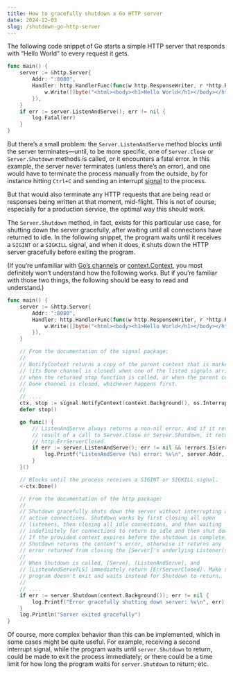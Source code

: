 ```yaml
---
title: How to gracefully shutdown a Go HTTP server
date: 2024-12-03
slug: /shutdown-go-http-server
---
```


The following code snippet of Go starts a simple HTTP server that responds with “Hello World” to every request it gets.

```go
func main() {
	server := &http.Server{
		Addr: ":8080",
		Handler: http.HandlerFunc(func(w http.ResponseWriter, r *http.Request) {
			w.Write([]byte("<html><body><h1>Hello World</h1></body></html>"))
		}),
	}
	if err := server.ListenAndServe(); err != nil {
		log.Fatal(err)
	}
}
```

But there’s a small problem: the `Server.ListenAndServe` method blocks until the server terminates—until, to be more specific, one of `Server.Close` or `Server.Shutdown` methods is called, or it encounters a fatal error. In this example, the server never terminates (unless there’s an error), and one would have to terminate the process manually from the outside, by for instance hitting `Ctrl+C` and sending an interrupt [signal](<https://en.wikipedia.org/wiki/Signal_(IPC)>) to the process.

But that would also terminate any HTTP requests that are being read or responses being written at that moment, mid-flight. This is not of course, especially for a production service, the optimal way this should work.

The `Server.Shutdown` method, in fact, exists for this particular use case, for shutting down the server gracefully, after waiting until all connections have returned to idle. In the following snippet, the program waits until it receives a `SIGINT` or a `SIGKILL` signal, and when it does, it shuts down the HTTP server gracefully before exiting the program.

(If you’re unfamiliar with [Go’s channels](https://go.dev/tour/concurrency/2) or [context.Context](https://pkg.go.dev/context), you most definitely won’t understand how the following works. But if you’re familiar with those two things, the following should be easy to read and understand.)

```go
func main() {
	server := &http.Server{
		Addr: ":8080",
		Handler: http.HandlerFunc(func(w http.ResponseWriter, r *http.Request) {
			w.Write([]byte("<html><body><h1>Hello World</h1></body></html>"))
		}),
	}

	// From the documentation of the signal package:
	//
	// NotifyContext returns a copy of the parent context that is marked done
	// (its Done channel is closed) when one of the listed signals arrives,
	// when the returned stop function is called, or when the parent context's
	// Done channel is closed, whichever happens first.
	//
	// ....
	ctx, stop := signal.NotifyContext(context.Background(), os.Interrupt, os.Kill)
	defer stop()

	go func() {
		// ListenAndServe always returns a non-nil error. And if it returns as a
		// result of a call to Server.Close or Server.Shutdown, it returns
		// http.ErrServerClosed.
		if err := server.ListenAndServe(); err != nil && !errors.Is(err, http.ErrServerClosed) {
			log.Printf("ListenAndServe (%s) error: %v\n", server.Addr, err)
		}
	}()

	// Blocks until the process receives a SIGINT or SIGKILL signal.
	<-ctx.Done()

	// From the documentation of the http package:
	//
	// Shutdown gracefully shuts down the server without interrupting any
	// active connections. Shutdown works by first closing all open
	// listeners, then closing all idle connections, and then waiting
	// indefinitely for connections to return to idle and then shut down.
	// If the provided context expires before the shutdown is complete,
	// Shutdown returns the context's error, otherwise it returns any
	// error returned from closing the [Server]'s underlying Listener(s).
	//
	// When Shutdown is called, [Serve], [ListenAndServe], and
	// [ListenAndServeTLS] immediately return [ErrServerClosed]. Make sure the
	// program doesn't exit and waits instead for Shutdown to return.
	//
	// ....
	if err := server.Shutdown(context.Background()); err != nil {
		log.Printf("Error gracefully shutting down server: %v\n", err)
	}
	log.Println("Server exited gracefully")
}
```

Of course, more complex behavior than this can be implemented, which in some cases might be quite useful. For example, receiving a second interrupt signal, while the program waits until `server.Shutdown` to return, could be made to exit the process immediately; or there could be a time limit for how long the program waits for `server.Shutdown` to return; etc.
